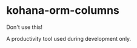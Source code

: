 kohana-orm-columns
==================

Don't use this!

A productivity tool used during development only.
